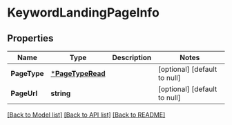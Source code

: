 # KeywordLandingPageInfo

## Properties
Name | Type | Description | Notes
------------ | ------------- | ------------- | -------------
**PageType** | [***PageTypeRead**](PageTypeRead.md) |  | [optional] [default to null]
**PageUrl** | **string** |  | [optional] [default to null]

[[Back to Model list]](../README.md#documentation-for-models) [[Back to API list]](../README.md#documentation-for-api-endpoints) [[Back to README]](../README.md)


